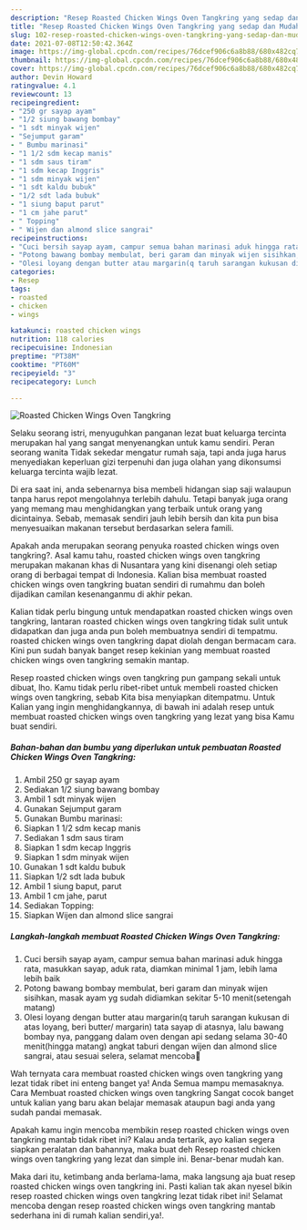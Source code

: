 ```yaml
---
description: "Resep Roasted Chicken Wings Oven Tangkring yang sedap dan Mudah Dibuat"
title: "Resep Roasted Chicken Wings Oven Tangkring yang sedap dan Mudah Dibuat"
slug: 102-resep-roasted-chicken-wings-oven-tangkring-yang-sedap-dan-mudah-dibuat
date: 2021-07-08T12:50:42.364Z
image: https://img-global.cpcdn.com/recipes/76dcef906c6a8b88/680x482cq70/roasted-chicken-wings-oven-tangkring-foto-resep-utama.jpg
thumbnail: https://img-global.cpcdn.com/recipes/76dcef906c6a8b88/680x482cq70/roasted-chicken-wings-oven-tangkring-foto-resep-utama.jpg
cover: https://img-global.cpcdn.com/recipes/76dcef906c6a8b88/680x482cq70/roasted-chicken-wings-oven-tangkring-foto-resep-utama.jpg
author: Devin Howard
ratingvalue: 4.1
reviewcount: 13
recipeingredient:
- "250 gr sayap ayam"
- "1/2 siung bawang bombay"
- "1 sdt minyak wijen"
- "Sejumput garam"
- " Bumbu marinasi"
- "1 1/2 sdm kecap manis"
- "1 sdm saus tiram"
- "1 sdm kecap Inggris"
- "1 sdm minyak wijen"
- "1 sdt kaldu bubuk"
- "1/2 sdt lada bubuk"
- "1 siung baput parut"
- "1 cm jahe parut"
- " Topping"
- " Wijen dan almond slice sangrai"
recipeinstructions:
- "Cuci bersih sayap ayam, campur semua bahan marinasi aduk hingga rata, masukkan sayap, aduk rata, diamkan minimal 1 jam, lebih lama lebih baik"
- "Potong bawang bombay membulat, beri garam dan minyak wijen sisihkan, masak ayam yg sudah didiamkan sekitar 5-10 menit(setengah matang)"
- "Olesi loyang dengan butter atau margarin(q taruh sarangan kukusan di atas loyang, beri butter/ margarin) tata sayap di atasnya, lalu bawang bombay nya, panggang dalam oven dengan api sedang selama 30-40 menit(hingga matang) angkat taburi dengan wijen dan almond slice sangrai, atau sesuai selera, selamat mencoba🤗"
categories:
- Resep
tags:
- roasted
- chicken
- wings

katakunci: roasted chicken wings 
nutrition: 118 calories
recipecuisine: Indonesian
preptime: "PT38M"
cooktime: "PT60M"
recipeyield: "3"
recipecategory: Lunch

---
```



![Roasted Chicken Wings Oven Tangkring](https://img-global.cpcdn.com/recipes/76dcef906c6a8b88/680x482cq70/roasted-chicken-wings-oven-tangkring-foto-resep-utama.jpg)

Selaku seorang istri, menyuguhkan panganan lezat buat keluarga tercinta merupakan hal yang sangat menyenangkan untuk kamu sendiri. Peran seorang  wanita Tidak sekedar mengatur rumah saja, tapi anda juga harus menyediakan keperluan gizi terpenuhi dan juga olahan yang dikonsumsi keluarga tercinta wajib lezat.

Di era  saat ini, anda sebenarnya bisa membeli hidangan siap saji walaupun tanpa harus repot mengolahnya terlebih dahulu. Tetapi banyak juga orang yang memang mau menghidangkan yang terbaik untuk orang yang dicintainya. Sebab, memasak sendiri jauh lebih bersih dan kita pun bisa menyesuaikan makanan tersebut berdasarkan selera famili. 



Apakah anda merupakan seorang penyuka roasted chicken wings oven tangkring?. Asal kamu tahu, roasted chicken wings oven tangkring merupakan makanan khas di Nusantara yang kini disenangi oleh setiap orang di berbagai tempat di Indonesia. Kalian bisa membuat roasted chicken wings oven tangkring buatan sendiri di rumahmu dan boleh dijadikan camilan kesenanganmu di akhir pekan.

Kalian tidak perlu bingung untuk mendapatkan roasted chicken wings oven tangkring, lantaran roasted chicken wings oven tangkring tidak sulit untuk didapatkan dan juga anda pun boleh membuatnya sendiri di tempatmu. roasted chicken wings oven tangkring dapat diolah dengan bermacam cara. Kini pun sudah banyak banget resep kekinian yang membuat roasted chicken wings oven tangkring semakin mantap.

Resep roasted chicken wings oven tangkring pun gampang sekali untuk dibuat, lho. Kamu tidak perlu ribet-ribet untuk membeli roasted chicken wings oven tangkring, sebab Kita bisa menyiapkan ditempatmu. Untuk Kalian yang ingin menghidangkannya, di bawah ini adalah resep untuk membuat roasted chicken wings oven tangkring yang lezat yang bisa Kamu buat sendiri.

<!--inarticleads1-->

##### Bahan-bahan dan bumbu yang diperlukan untuk pembuatan Roasted Chicken Wings Oven Tangkring:

1. Ambil 250 gr sayap ayam
1. Sediakan 1/2 siung bawang bombay
1. Ambil 1 sdt minyak wijen
1. Gunakan Sejumput garam
1. Gunakan  Bumbu marinasi:
1. Siapkan 1 1/2 sdm kecap manis
1. Sediakan 1 sdm saus tiram
1. Siapkan 1 sdm kecap Inggris
1. Siapkan 1 sdm minyak wijen
1. Gunakan 1 sdt kaldu bubuk
1. Siapkan 1/2 sdt lada bubuk
1. Ambil 1 siung baput, parut
1. Ambil 1 cm jahe, parut
1. Sediakan  Topping:
1. Siapkan  Wijen dan almond slice sangrai




<!--inarticleads2-->

##### Langkah-langkah membuat Roasted Chicken Wings Oven Tangkring:

1. Cuci bersih sayap ayam, campur semua bahan marinasi aduk hingga rata, masukkan sayap, aduk rata, diamkan minimal 1 jam, lebih lama lebih baik
1. Potong bawang bombay membulat, beri garam dan minyak wijen sisihkan, masak ayam yg sudah didiamkan sekitar 5-10 menit(setengah matang)
1. Olesi loyang dengan butter atau margarin(q taruh sarangan kukusan di atas loyang, beri butter/ margarin) tata sayap di atasnya, lalu bawang bombay nya, panggang dalam oven dengan api sedang selama 30-40 menit(hingga matang) angkat taburi dengan wijen dan almond slice sangrai, atau sesuai selera, selamat mencoba🤗




Wah ternyata cara membuat roasted chicken wings oven tangkring yang lezat tidak ribet ini enteng banget ya! Anda Semua mampu memasaknya. Cara Membuat roasted chicken wings oven tangkring Sangat cocok banget untuk kalian yang baru akan belajar memasak ataupun bagi anda yang sudah pandai memasak.

Apakah kamu ingin mencoba membikin resep roasted chicken wings oven tangkring mantab tidak ribet ini? Kalau anda tertarik, ayo kalian segera siapkan peralatan dan bahannya, maka buat deh Resep roasted chicken wings oven tangkring yang lezat dan simple ini. Benar-benar mudah kan. 

Maka dari itu, ketimbang anda berlama-lama, maka langsung aja buat resep roasted chicken wings oven tangkring ini. Pasti kalian tak akan nyesel bikin resep roasted chicken wings oven tangkring lezat tidak ribet ini! Selamat mencoba dengan resep roasted chicken wings oven tangkring mantab sederhana ini di rumah kalian sendiri,ya!.

